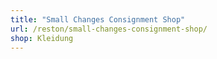 ```yaml
---
title: "Small Changes Consignment Shop"
url: /reston/small-changes-consignment-shop/
shop: Kleidung
---
```

